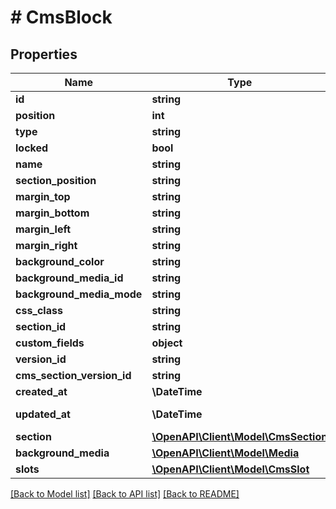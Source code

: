 # # CmsBlock

## Properties

Name | Type | Description | Notes
------------ | ------------- | ------------- | -------------
**id** | **string** |  | [optional]
**position** | **int** |  |
**type** | **string** |  |
**locked** | **bool** |  | [optional]
**name** | **string** |  | [optional]
**section_position** | **string** |  | [optional]
**margin_top** | **string** |  | [optional]
**margin_bottom** | **string** |  | [optional]
**margin_left** | **string** |  | [optional]
**margin_right** | **string** |  | [optional]
**background_color** | **string** |  | [optional]
**background_media_id** | **string** |  | [optional]
**background_media_mode** | **string** |  | [optional]
**css_class** | **string** |  | [optional]
**section_id** | **string** |  |
**custom_fields** | **object** |  | [optional]
**version_id** | **string** |  | [optional]
**cms_section_version_id** | **string** |  | [optional]
**created_at** | **\DateTime** |  | [readonly]
**updated_at** | **\DateTime** |  | [optional] [readonly]
**section** | [**\OpenAPI\Client\Model\CmsSection**](CmsSection.md) |  | [optional]
**background_media** | [**\OpenAPI\Client\Model\Media**](Media.md) |  | [optional]
**slots** | [**\OpenAPI\Client\Model\CmsSlot**](CmsSlot.md) |  | [optional]

[[Back to Model list]](../../README.md#models) [[Back to API list]](../../README.md#endpoints) [[Back to README]](../../README.md)
